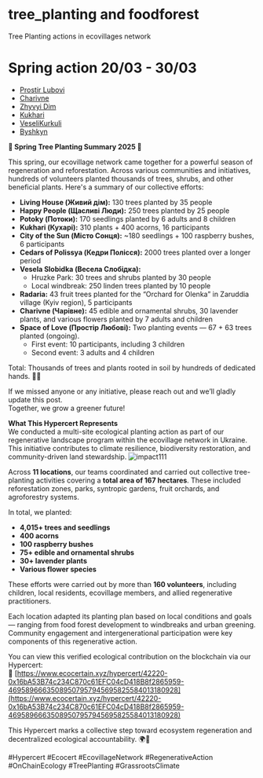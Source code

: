 # tree_planting and foodforest
Tree Planting actions in ecovillages network 


# Spring action 20/03 - 30/03
- [Prostir Lubovi](https://github.com/maxzalevski/tree_planting/issues/4)
- [Charivne](https://github.com/maxzalevski/tree_planting/issues/1)
- [Zhyvyi Dim](https://github.com/maxzalevski/tree_planting/issues/5)
- [Kukhari](https://github.com/maxzalevski/tree_planting/issues/7)
- [VeseliKurkuli](https://github.com/maxzalevski/tree_planting/issues/8)
- [Byshkyn](https://github.com/maxzalevski/tree_planting/issues/9)

**🌱 Spring Tree Planting Summary 2025 🌱**

This spring, our ecovillage network came together for a powerful season of regeneration and reforestation. Across various communities and initiatives, hundreds of volunteers planted thousands of trees, shrubs, and other beneficial plants. Here's a summary of our collective efforts:

- **Living House (Живий дім):** 130 trees planted by 35 people  
- **Happy People (Щасливі Люди):** 250 trees planted by 25 people  
- **Potoky (Потоки):** 170 seedlings planted by 6 adults and 8 children  
- **Kukhari (Кухарі):** 310 plants + 400 acorns, 16 participants  
- **City of the Sun (Місто Сонця):** ~180 seedlings + 100 raspberry bushes, 6 participants  
- **Cedars of Polissya (Кедри Полісся):** 2000 trees planted over a longer period  
- **Vesela Slobidka (Весела Слобідка):**  
  - Hruzke Park: 30 trees and shrubs planted by 30 people  
  - Local windbreak: 250 linden trees planted by 10 people  
- **Radaria:** 43 fruit trees planted for the “Orchard for Olenka” in Zaruddia village (Kyiv region), 5 participants  
- **Charivne (Чарівне):** 45 edible and ornamental shrubs, 30 lavender plants, and various flowers planted by 7 adults and children  
- **Space of Love (Простір Любові):** Two planting events — 67 + 63 trees planted (ongoing).  
  - First event: 10 participants, including 3 children  
  - Second event: 3 adults and 4 children  

Total: Thousands of trees and plants rooted in soil by hundreds of dedicated hands. 🌳💚

If we missed anyone or any initiative, please reach out and we’ll gladly update this post.  
Together, we grow a greener future!

**What This Hypercert Represents**  
We conducted a multi-site ecological planting action as part of our regenerative landscape program within the ecovillage network in Ukraine. This initiative contributes to climate resilience, biodiversity restoration, and community-driven land stewardship.
![impact111](https://github.com/user-attachments/assets/33fe5d1b-6ab6-465d-8f60-1fa9b43a993f)

Across **11 locations**, our teams coordinated and carried out collective tree-planting activities covering a **total area of 167 hectares**. These included reforestation zones, parks, syntropic gardens, fruit orchards, and agroforestry systems.

In total, we planted:
- **4,015+ trees and seedlings**
- **400 acorns**
- **100 raspberry bushes**
- **75+ edible and ornamental shrubs**
- **30+ lavender plants**
- **Various flower species**

These efforts were carried out by more than **160 volunteers**, including children, local residents, ecovillage members, and allied regenerative practitioners.

Each location adapted its planting plan based on local conditions and goals — ranging from food forest development to windbreaks and urban greening. Community engagement and intergenerational participation were key components of this regenerative action.

You can view this verified ecological contribution on the blockchain via our Hypercert:  
🔗 [https://www.ecocertain.xyz/hypercert/42220-0x16bA53B74c234C870c61EFC04cD418B8f2865959-46958966635089507957945695825584013180928](https://www.ecocertain.xyz/hypercert/42220-0x16bA53B74c234C870c61EFC04cD418B8f2865959-46958966635089507957945695825584013180928)

This Hypercert marks a collective step toward ecosystem regeneration and decentralized ecological accountability. 🌍🌱

#Hypercert #Ecocert #EcovillageNetwork #RegenerativeAction #OnChainEcology #TreePlanting #GrassrootsClimate

